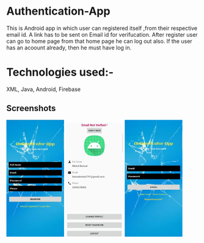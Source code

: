 # Authentication-App

This is Android app in which user can registered itself ,from their respective email id.
A link has to be sent on Email id for verifucation.
After register user can go to home page from that home page he can log out also.
If the user has an acoount already, then he must have log in.

# Technologies used:-
XML, Java, Android, Firebase


Screenshots
-----------

<img width="30%" src="screenshots/1.jpeg" />
<img width="30%" src="screenshots/2.jpeg" />
<img width="30%" src="screenshots/3.jpeg" />

